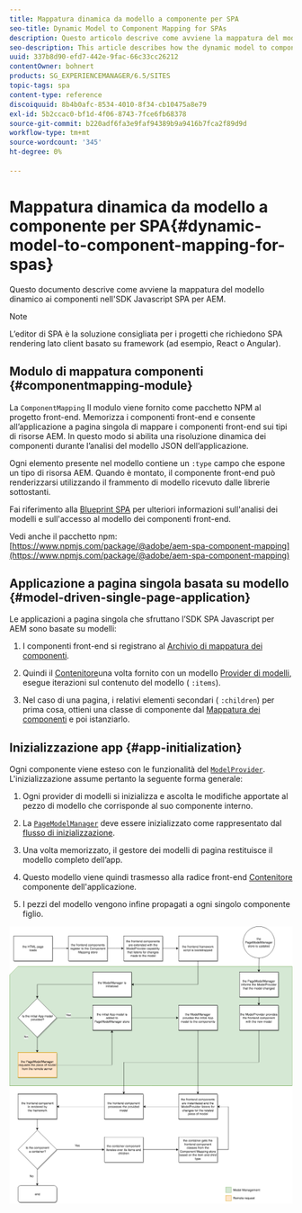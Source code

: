```yaml
---
title: Mappatura dinamica da modello a componente per SPA
seo-title: Dynamic Model to Component Mapping for SPAs
description: Questo articolo descrive come avviene la mappatura del modello dinamico ai componenti nell'SDK Javascript SPA per AEM.
seo-description: This article describes how the dynamic model to component mapping occurs in the Javascript SPA SDK for AEM.
uuid: 337b8d90-efd7-442e-9fac-66c33cc26212
contentOwner: bohnert
products: SG_EXPERIENCEMANAGER/6.5/SITES
topic-tags: spa
content-type: reference
discoiquuid: 8b4b0afc-8534-4010-8f34-cb10475a8e79
exl-id: 5b2ccac0-bf1d-4f06-8743-7fce6fb68378
source-git-commit: b220adf6fa3e9faf94389b9a9416b7fca2f89d9d
workflow-type: tm+mt
source-wordcount: '345'
ht-degree: 0%

---
```


# Mappatura dinamica da modello a componente per SPA{#dynamic-model-to-component-mapping-for-spas}

Questo documento descrive come avviene la mappatura del modello dinamico ai componenti nell&#39;SDK Javascript SPA per AEM.

>[!NOTE]
>
>L’editor di SPA è la soluzione consigliata per i progetti che richiedono SPA rendering lato client basato su framework (ad esempio, React o Angular).

## Modulo di mappatura componenti {#componentmapping-module}

La `ComponentMapping` Il modulo viene fornito come pacchetto NPM al progetto front-end. Memorizza i componenti front-end e consente all’applicazione a pagina singola di mappare i componenti front-end sui tipi di risorse AEM. In questo modo si abilita una risoluzione dinamica dei componenti durante l’analisi del modello JSON dell’applicazione.

Ogni elemento presente nel modello contiene un `:type` campo che espone un tipo di risorsa AEM. Quando è montato, il componente front-end può renderizzarsi utilizzando il frammento di modello ricevuto dalle librerie sottostanti.

Fai riferimento alla [Blueprint SPA](/help/sites-developing/spa-blueprint.md) per ulteriori informazioni sull&#39;analisi dei modelli e sull&#39;accesso al modello dei componenti front-end.

Vedi anche il pacchetto npm: [https://www.npmjs.com/package/@adobe/aem-spa-component-mapping](https://www.npmjs.com/package/@adobe/aem-spa-component-mapping)

## Applicazione a pagina singola basata su modello {#model-driven-single-page-application}

Le applicazioni a pagina singola che sfruttano l’SDK SPA Javascript per AEM sono basate su modelli:

1. I componenti front-end si registrano al [Archivio di mappatura dei componenti](/help/sites-developing/spa-dynamic-model-to-component-mapping.md#componentmapping-module).
1. Quindi il [Contenitore](/help/sites-developing/spa-blueprint.md#container)una volta fornito con un modello [Provider di modelli](/help/sites-developing/spa-blueprint.md#the-model-provider), esegue iterazioni sul contenuto del modello ( `:items`).

1. Nel caso di una pagina, i relativi elementi secondari ( `:children`) per prima cosa, ottieni una classe di componente dal [Mappatura dei componenti](/help/sites-developing/spa-blueprint.md#componentmapping) e poi istanziarlo.

## Inizializzazione app {#app-initialization}

Ogni componente viene esteso con le funzionalità del [ `ModelProvider`](/help/sites-developing/spa-blueprint.md#the-model-provider). L&#39;inizializzazione assume pertanto la seguente forma generale:

1. Ogni provider di modelli si inizializza e ascolta le modifiche apportate al pezzo di modello che corrisponde al suo componente interno.
1. La [ `PageModelManager`](/help/sites-developing/spa-blueprint.md#pagemodelmanager) deve essere inizializzato come rappresentato dal [flusso di inizializzazione](/help/sites-developing/spa-blueprint.md).

1. Una volta memorizzato, il gestore dei modelli di pagina restituisce il modello completo dell’app.
1. Questo modello viene quindi trasmesso alla radice front-end [Contenitore](/help/sites-developing/spa-blueprint.md#container) componente dell&#39;applicazione.
1. I pezzi del modello vengono infine propagati a ogni singolo componente figlio.

![app_model_initialize](assets/app_model_initialization.png)
